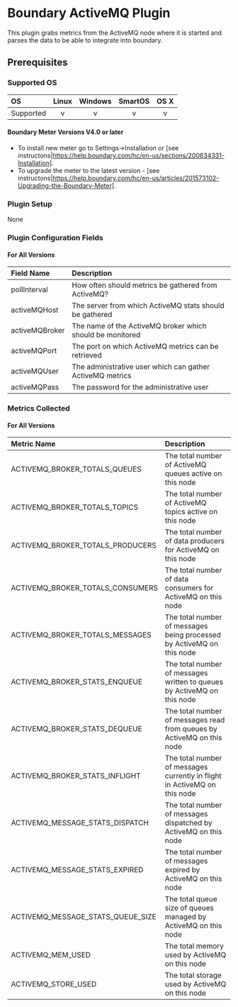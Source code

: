 # Boundary ActiveMQ Plugin

This plugin grabs metrics from the ActiveMQ node where it is started and parses the data to be able to integrate into boundary.

## Prerequisites

### Supported OS

|     OS    | Linux | Windows | SmartOS | OS X |
|:----------|:-----:|:-------:|:-------:|:----:|
| Supported |   v   |    v    |    v    |  v   |

#### Boundary Meter Versions V4.0 or later

- To install new meter go to Settings->Installation or [see instructons|https://help.boundary.com/hc/en-us/sections/200634331-Installation]. 
- To upgrade the meter to the latest version - [see instructons|https://help.boundary.com/hc/en-us/articles/201573102-Upgrading-the-Boundary-Meter].

### Plugin Setup

None

### Plugin Configuration Fields

#### For All Versions

|Field Name    |Description                                              |
|:-------------|:--------------------------------------------------------|
|pollInterval  |How often should metrics be gathered from ActiveMQ?      |
|activeMQHost  |The server from which ActiveMQ stats should be gathered  |
|activeMQBroker|The name of the ActiveMQ broker which should be monitored|
|activeMQPort  |The port on which ActiveMQ metrics can be retrieved      |
|activeMQUser  |The administrative user which can gather ActiveMQ metrics|
|activeMQPass  |The password for the administrative user                 |

### Metrics Collected

#### For All Versions

|Metric Name             |Description                                                                |
|:--------------------------------|:------------------------------------------------------------------------|
|ACTIVEMQ_BROKER_TOTALS_QUEUES    |The total number of ActiveMQ queues active on this node                  |
|ACTIVEMQ_BROKER_TOTALS_TOPICS    |The total number of ActiveMQ topics active on this node                  |
|ACTIVEMQ_BROKER_TOTALS_PRODUCERS |The total number of data producers for ActiveMQ on this node             |
|ACTIVEMQ_BROKER_TOTALS_CONSUMERS |The total number of data consumers for ActiveMQ on this node             |
|ACTIVEMQ_BROKER_TOTALS_MESSAGES  |The total number of messages being processed by ActiveMQ on this node    |
|ACTIVEMQ_BROKER_STATS_ENQUEUE    |The total number of messages written to queues by ActiveMQ on this node  |
|ACTIVEMQ_BROKER_STATS_DEQUEUE    |The total number of messages read from queues by ActiveMQ on this node   |
|ACTIVEMQ_BROKER_STATS_INFLIGHT   |The total number of messages currently in flight in ActiveMQ on this node|
|ACTIVEMQ_MESSAGE_STATS_DISPATCH  |The total number of messages dispatched by ActiveMQ on this node         |
|ACTIVEMQ_MESSAGE_STATS_EXPIRED   |The total number of messages expired by ActiveMQ on this node            |
|ACTIVEMQ_MESSAGE_STATS_QUEUE_SIZE|The total queue size of queues managed by ActiveMQ on this node          |
|ACTIVEMQ_MEM_USED                |The total memory used by ActiveMQ on this node                           |
|ACTIVEMQ_STORE_USED              |The total storage used by ActiveMQ on this node                          |
